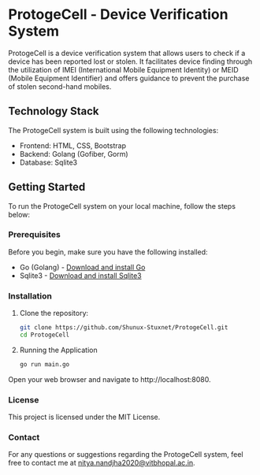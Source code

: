 # ProtogeCell - Device Verification System


ProtogeCell is a device verification system that allows users to check if a device has been reported lost or stolen. It facilitates device finding through the utilization of IMEI (International Mobile Equipment Identity) or MEID (Mobile Equipment Identifier) and offers guidance to prevent the purchase of stolen second-hand mobiles.

## Technology Stack

The ProtogeCell system is built using the following technologies:

- Frontend: HTML, CSS, Bootstrap
- Backend: Golang (Gofiber, Gorm)
- Database: Sqlite3

## Getting Started

To run the ProtogeCell system on your local machine, follow the steps below:

### Prerequisites

Before you begin, make sure you have the following installed:

- Go (Golang) - [Download and install Go](https://golang.org/doc/install)
- Sqlite3 - [Download and install Sqlite3](https://www.sqlite.org/download.html)

### Installation

1. Clone the repository:

   ```bash
   git clone https://github.com/Shunux-Stuxnet/ProtogeCell.git
   cd ProtogeCell
   ```
2. Running the Application

   ```bash
   go run main.go
   ```
Open your web browser and navigate to http://localhost:8080.

###  License
This project is licensed under the MIT License.

### Contact
For any questions or suggestions regarding the ProtogeCell system, feel free to contact me at nitya.nandjha2020@vitbhopal.ac.in.
